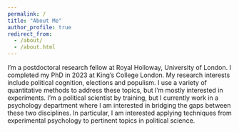 ```yaml
---
permalink: /
title: "About Me"
author_profile: true
redirect_from: 
  - /about/
  - /about.html
---
```


I’m a postdoctoral research fellow at Royal Holloway, University of London. I completed my PhD in 2023 at King’s College London. My research interests include political cognition, elections and populism. I use a variety of quantitative methods to address these topics, but I’m mostly interested in experiments. I’m a political scientist by training, but I currently work in a psychology department where I am interested in bridging the gaps between these two disciplines. In particular, I am interested applying techniques from experimental psychology to pertinent topics in political science.

